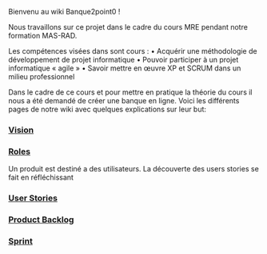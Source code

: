 Bienvenu au wiki Banque2point0 !

Nous travaillons sur ce projet dans le cadre du cours MRE pendant notre formation MAS-RAD. 

Les compétences visées dans sont cours :
•	Acquérir une méthodologie de développement de projet informatique
•	Pouvoir participer à un projet informatique « agile » 
•	Savoir mettre en œuvre XP et SCRUM dans un milieu professionnel

Dans le cadre de ce cours et pour mettre en pratique la théorie du cours il nous a été demandé de créer une banque en ligne. Voici les différents pages de notre wiki avec quelques explications sur leur but:

###  [Vision](https://github.com/samkoinski/Banque2.0/wiki/Main)
### [Roles](https://github.com/samkoinski/Banque2.0/wiki/Roles)
Un produit est destiné a des utilisateurs. La découverte des users stories se fait en réfléchissant 

### [User Stories](https://github.com/samkoinski/Banque2.0/wiki/User-Stories)
### [Product Backlog](https://github.com/samkoinski/Banque2.0/wiki/Product-backlog)
### [Sprint](https://github.com/samkoinski/Banque2.0/wiki/Sprint)